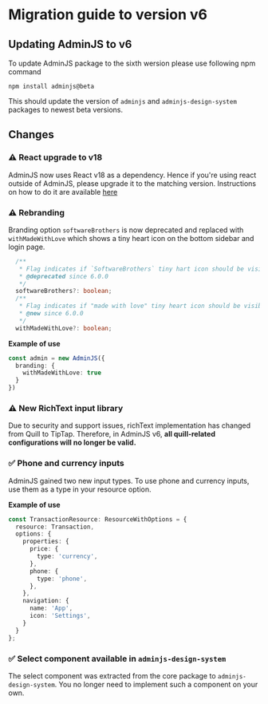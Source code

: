 # Migration guide to version v6

## Updating AdminJS to v6

To update AdminJS package to the sixth wersion please use following npm command

```
npm install adminjs@beta
```

This should update the version of ```adminjs``` and ```adminjs-design-system``` packages to newest beta versions. 

## Changes

### :warning: React upgrade to v18

AdminJS now uses React v18 as a dependency. Hence if you're using react outside of AdminJS, please upgrade it to the matching version. 
Instructions on how to do it are available [here](https://reactjs.org/blog/2022/03/08/react-18-upgrade-guide.html)

### :warning: Rebranding

Branding option `softwareBrothers` is now deprecated and replaced with `withMadeWithLove`
which shows a tiny heart icon on the bottom sidebar and login page.

```ts
  /**
   * Flag indicates if `SoftwareBrothers` tiny hart icon should be visible on the bottom sidebar.
   * @deprecated since 6.0.0
   */
  softwareBrothers?: boolean;
  /**
   * Flag indicates if "made with love" tiny heart icon should be visible on the bottom sidebar.
   * @new since 6.0.0
   */
  withMadeWithLove?: boolean;
```

**Example of use**

```ts
const admin = new AdminJS({
  branding: {
    withMadeWithLove: true
  }
})

```

### ⚠️ New RichText input library

Due to security and support issues, richText implementation has changed from Quill to TipTap. Therefore, in AdminJS v6, **all quill-related configurations will no longer be valid.**

### :white_check_mark: Phone and currency inputs

AdminJS gained two new input types. To use phone and currency inputs, use them as a type in your resource option.

**Example of use**

```ts
const TransactionResource: ResourceWithOptions = {
  resource: Transaction,
  options: {
    properties: {
      price: {
        type: 'currency',
      },
      phone: {
        type: 'phone',
      },
    },
    navigation: {
      name: 'App',
      icon: 'Settings',
    }
  }
};
```

### :white_check_mark: Select component available in ```adminjs-design-system```

The select component was extracted from the core package to ```adminjs-design-system```. You no longer need to implement such a component on your own. 
